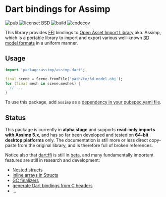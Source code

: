 # Dart bindings for Assimp

[![pub](https://img.shields.io/pub/v/assimp.svg)](https://pub.dev/packages/assimp)
[![license: BSD](https://img.shields.io/badge/license-BSD-yellow.svg)](https://opensource.org/licenses/BSD-3-Clause)
![build](https://github.com/jpnurmi/dart_assimp/workflows/Build/badge.svg)
[![codecov](https://codecov.io/gh/jpnurmi/dart_assimp/branch/master/graph/badge.svg)](https://codecov.io/gh/jpnurmi/dart_assimp)

This library provides [FFI](https://dart.dev/guides/libraries/c-interop) bindings to
[Open Asset Import Library](http://assimp.org/) aka. Assimp, which is a portable library to import
and export various well-known [3D model formats](https://github.com/assimp/assimp/blob/master/Readme.md#supported-file-formats)
in a uniform manner.

## Usage

```dart
import 'package:assimp/assimp.dart';

final scene = Scene.fromFile('path/to/3d-model.obj');
for (final mesh in scene.meshes) {
  // ...
}
```

To use this package, add `assimp` as a [dependency in your pubspec.yaml file](https://flutter.io/platform-plugins/).

## Status

This package is currently in **alpha stage** and supports **read-only imports with Assimp 5.x**,
and has so far been developed and tested on **64-bit desktop platforms** only. The documentation
is still more or less direct copy-paste from the original library, and is therefore full of broken
references.

Notice also that [dart:ffi](https://dart.dev/guides/libraries/c-interop) is still in
[beta](https://github.com/dart-lang/sdk/issues/34452), and many fundamentally important features
are still in research and development:
- [Nested structs](https://github.com/dart-lang/sdk/issues/37271)
- [Inline arrays in Structs](https://github.com/dart-lang/sdk/issues/35763)
- [GC finalizers](https://github.com/dart-lang/sdk/issues/35770)
- [generate Dart bindings from C headers](https://github.com/dart-lang/sdk/issues/35843)
- ...
